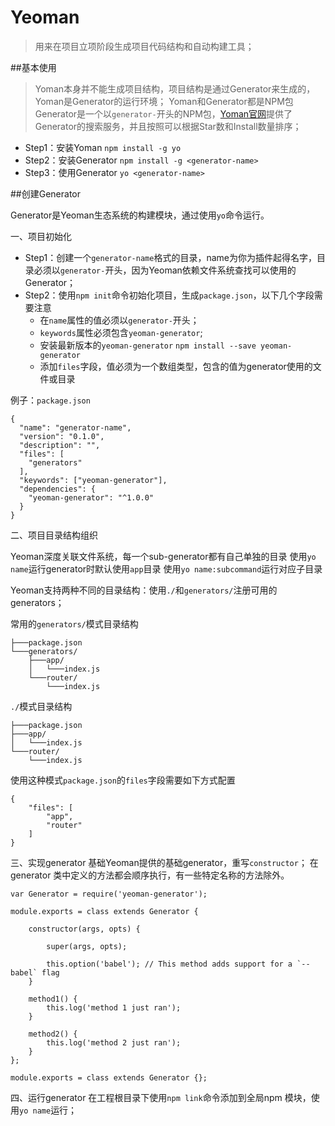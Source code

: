 # Yeoman
> 用来在项目立项阶段生成项目代码结构和自动构建工具；

##基本使用
> Yoman本身并不能生成项目结构，项目结构是通过Generator来生成的，Yoman是Generator的运行环境；
> Yoman和Generator都是NPM包
> Generator是一个以`generator-`开头的NPM包，[Yoman官网](http://yeoman.io/generators/)提供了Generator的搜索服务，并且按照可以根据Star数和Install数量排序；

+ Step1：安装Yoman `npm install -g yo`
+ Step2：安装Generator `npm install -g <generator-name>`
+ Step3：使用Generator `yo <generator-name>`


##创建Generator

Generator是Yeoman生态系统的构建模块，通过使用`yo`命令运行。

一、项目初始化

+ Step1：创建一个`generator-name`格式的目录，name为你为插件起得名字，目录必须以`generator-`开头，因为Yeoman依赖文件系统查找可以使用的Generator；
+ Step2：使用`npm init`命令初始化项目，生成`package.json`，以下几个字段需要注意
	* 在`name`属性的值必须以`generator-`开头；
	* `keywords`属性必须包含`yeoman-generator`;
	* 安装最新版本的`yeoman-generator` `npm install --save yeoman-generator`
	* 添加`files`字段，值必须为一个数组类型，包含的值为generator使用的文件或目录

例子：`package.json`

	{
	  "name": "generator-name",
	  "version": "0.1.0",
	  "description": "",
	  "files": [
	    "generators"
	  ],
	  "keywords": ["yeoman-generator"],
	  "dependencies": {
	    "yeoman-generator": "^1.0.0"
	  }
	}

二、项目目录结构组织

Yeoman深度关联文件系统，每一个sub-generator都有自己单独的目录
使用`yo name`运行generator时默认使用`app`目录
使用`yo name:subcommand`运行对应子目录


Yeoman支持两种不同的目录结构：使用`./`和`generators/`注册可用的generators；
 
常用的`generators/`模式目录结构
	
	├───package.json
	└───generators/
	    ├───app/
	    │   └───index.js
	    └───router/
	        └───index.js

`./`模式目录结构


	├───package.json
	├───app/
	│   └───index.js
	└───router/
	    └───index.js

使用这种模式`package.json`的`files`字段需要如下方式配置

	{
	  	"files": [
	    	"app",
	    	"router"
	  	]
	}

三、实现generator
基础Yeoman提供的基础generator，重写`constructor`；
在generator 类中定义的方法都会顺序执行，有一些特定名称的方法除外。

	var Generator = require('yeoman-generator');
	
	module.exports = class extends Generator {
	  
	 	constructor(args, opts) {
	    
	    	super(args, opts);

	    	this.option('babel'); // This method adds support for a `--babel` flag
	  	}

	  	method1() {
	  		this.log('method 1 just ran');
	  	}

	  	method2() {
	  		this.log('method 2 just ran');
	  	}
	};

	module.exports = class extends Generator {};

四、运行generator
在工程根目录下使用`npm link`命令添加到全局npm 模块，使用`yo name`运行；